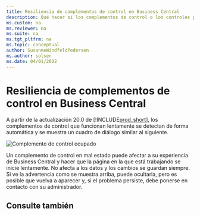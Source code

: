 ```yaml
---
title: Resiliencia de complementos de control en Business Central
description: Qué hacer si los complementos de control o los controles personalizados dan lugar a una funcionalidad reducida en Business Central.
ms.custom: na
ms.reviewer: na
ms.suite: na
ms.tgt_pltfrm: na
ms.topic: conceptual
author: SusanneWindfeldPedersen
ms.author: solsen
ms.date: 04/01/2022
---
```


# <a name="control-add-in-resiliency-in-business-central"></a><a name="control-add-in-resiliency-in-business-central"></a><a name="control-add-in-resiliency-in-business-central"></a><a name="control-add-in-resiliency-in-business-central"></a>Resiliencia de complementos de control en Business Central

A partir de la actualización 20.0 de [!INCLUDE[prod_short](includes/prod_short.md)], los complementos de control que funcionan lentamente se detectan de forma automática y se muestra un cuadro de diálogo similar al siguiente.

![Complemento de control ocupado](media/controladdin-resiliency.png "Complemento de control ocupado.")

Un complemento de control en mal estado puede afectar a su experiencia de Business Central y hacer que la página en la que está trabajando se inicie lentamente. No afecta a los datos y los cambios se guardan siempre. Si ve la advertencia como se muestra arriba, puede ocultarla, pero es posible que vuelva a aparecer y, si el problema persiste, debe ponerse en contacto con su administrador.

## <a name="see-also"></a><a name="see-also"></a><a name="see-also"></a><a name="see-also"></a>Consulte también

<!-- []() link to new topic in dev docs -->
